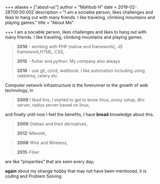 +++
aliases = ["about-us"]
author = "Mahbub H"
date = 2019-02-28T00:00:00Z
description = "I am a sociable person, likes challenges and likes to hang out with many friends. I like traveling, climbing mountains and playing games."
title = "About Me"

+++
I am a sociable person, likes challenges and likes to hang out with many friends. I like traveling, climbing mountains and playing games.

> **2010** - working with PHP (native and framework), JS framework,HTML, CSS,
>
> **2015** - flutter and python. My company also always
>
> **2016** - use git, ci/cd, webhook. I like automation including using rabbitmq, celery etc.

Computer network infrastructure is the forerunner to the growth of web technology, in

> **2009** I liked this, I started to get to know linux, proxy setup, dhc server, radius server based on linux,

and finally until now I feel the benefits, I have **broad** knowledge about this.

> **2009**-Debian and their derivatives,

> **2012**-Mikrotik,

> **2008**-Wire and Wireless,

> **2015**-Fiber

are like “properties” that are seen every day;

**again** about my strange hobby that may not have been mentioned, it is coding and Problem Solving.